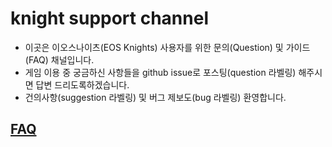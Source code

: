 # knight support channel
* 이곳은 이오스나이츠(EOS Knights) 사용자를 위한 문의(Question) 및 가이드(FAQ) 채널입니다.
* 게임 이용 중 궁금하신 사항들을 github issue로 포스팅(question 라벨링) 해주시면 답변 드리도록하겠습니다.
* 건의사항(suggestion 라벨링) 및 버그 제보도(bug 라벨링) 환영합니다.

## [FAQ](https://github.com/bada-studio/knight_doc/wiki/FAQ)
